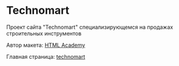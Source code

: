 # Technomart
Проект сайта "Technomart" специализирующемся на продажах строительных инструментов

Автор макета: [HTML Academy](https://htmlacademy.ru/)

Главная страница: [technomart](https://vaivankov.github.io/technomart/)
